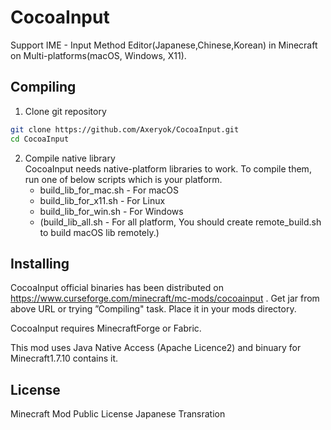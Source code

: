 # CocoaInput
Support IME - Input Method Editor(Japanese,Chinese,Korean) in Minecraft on Multi-platforms(macOS, Windows, X11).

## Compiling
1. Clone git repository
```Bash
git clone https://github.com/Axeryok/CocoaInput.git
cd CocoaInput
```
2. Compile native library<br />
CocoaInput needs native-platform libraries to work. 
To compile them, run one of below scripts which is your platform.
    - build_lib_for_mac.sh - For macOS
    - build_lib_for_x11.sh - For Linux
    - build_lib_for_win.sh - For Windows
    - (build_lib_all.sh - For all platform, You should create remote_build.sh to build macOS lib remotely.)


## Installing
CocoaInput official binaries has been distributed on https://www.curseforge.com/minecraft/mc-mods/cocoainput .
Get jar from above URL or trying ”Compiling" task.
Place it in your mods directory.

CocoaInput requires MinecraftForge or Fabric.

This mod uses Java Native Access (Apache Licence2) and binuary for Minecraft1.7.10 contains it.

## License
Minecraft Mod Public License Japanese Transration
